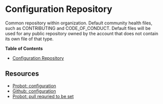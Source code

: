 
# Configuration Repository

Common repository within organization.
Default community health files, such as CONTRIBUTING and CODE_OF_CONDUCT. Default files will be used for any public repository owned by the account that does not contain its own file of that type.

<!-- START doctoc generated TOC please keep comment here to allow auto update -->
<!-- DON'T EDIT THIS SECTION, INSTEAD RE-RUN doctoc TO UPDATE -->
**Table of Contents**

- [Configuration Repository](#configuration-repository)

<!-- END doctoc generated TOC please keep comment here to allow auto update -->

## Resources

- [Probot: configuration](https://github.com/probot/probot-config)
- [Github: configuration][1]
- [Probot: pull requried to be set](https://wei.github.io/pull/)

[1]: https://docs.github.com/en/communities/setting-up-your-project-for-healthy-contributions/creating-a-default-community-health-file
